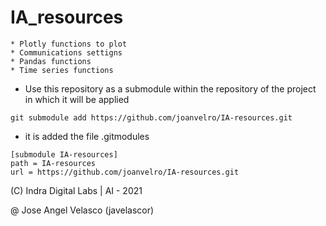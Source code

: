 # IA_resources

    * Plotly functions to plot
    * Communications settigns
    * Pandas functions
    * Time series functions

* Use this repository as a submodule within the repository of the project in which it will be applied

```
git submodule add https://github.com/joanvelro/IA-resources.git
```

* it is added the file .gitmodules 

```
[submodule IA-resources]
path = IA-resources
url = https://github.com/joanvelro/IA-resources.git
```

(C) Indra Digital Labs | AI - 2021

@ Jose Angel Velasco (javelascor)